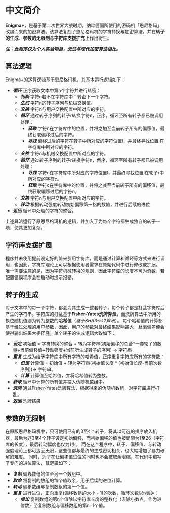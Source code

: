 # 中文简介
**Enigma+**，是基于第二次世界大战时期，纳粹德国所使用的密码机「恩尼格玛」改编而来的加密算法。该算法复刻了恩尼格玛机的字符转换与加密算法，并在**转子的生成**、**参数的无限制**与**字符库支援扩充**上作出衍生。  
  
***注：此程序仅为个人实验项目，无法与现代加密算法相比。***
## 算法逻辑
Enigma+的运算逻辑基于恩尼格玛机，其基本运行逻辑如下：
- ***循环*** 正序获取文本中第n个字符并进行转密：
  - ***判断*** 字符n若不在字符库中：转密下一个字符。
  - ***生成*** 字符n的转子序列与机械交换值。
  - ***交换*** 字符n与用户交换配置中所对应的字符。
  - ***循环*** 通过转子序列的转子r转换字符n，正序，循环至所有转子都已被调用处理：
    - ***获取*** 字符n在字符库中的位置，并将之加至当前转子所有的偏移值，最终获取偏移过后的字符。
    - ***寻找*** 偏移过后的字符在转子中所对应的字符位置l，并最终寻找位置l在字符库中所对应的字符。
  - ***交换*** 字符n与机械交换配置中所对应的字符。
  - ***循环*** 通过转子序列的转子r转换字符n，倒序，循环至所有转子都已被调用处理：
    - ***寻找*** 字符n在字符库中所对应的字符位置l，并最终寻找位置l在轮子r中所对应的字符c。
    - ***获取*** 字符c在字符库中的位置，并将之减至当前转子所有的偏移值，最终获取偏移过后的字符n。
  - ***交换*** 字符n与用户交换配置中所对应的字符。
  - ***转动*** 根据转动强度转动初始偏移第一格的数值，并进行后续的进位
- ***返回*** 循环中处理的字符的整合。
  
上述算法运行了原恩尼格玛机的逻辑，并加入了为每个字符都生成独自的转子一项，使其更加复杂。

## 字符库支援扩展
程序并未使用提前设定好的值来引用字符库，而是通过计算和循环等方式来进行调用，也因此，字符库理论上可以根据使用者需求在原始代码中进行修改或扩展。
唯一需要注意的是，因为字符机械转换的规则，因此字符库的长度不可为奇数，若配置错误程序会在启动时提示报错。

## 转子的生成
对于文本中的每一个字符，都会为其生成一整套转子，每个转子都是打乱字符库后产生的字符串。字符库的打乱基于**Fisher-Yates洗牌算法**，而洗牌算法中所用的换位随机值则为转为整数的**哈希值**（*基于SHA3-512算法*）。
每个哈希值的计算都基于经过处理的用户参数，因此，用户的参数对最终结果影响甚大，丝毫偏差便会使得输出结果大相径庭。单个转子的生成逻辑大致如下：
- ***设定*** 初始值 = 字符转换的整合 + 转为字符串(初始偏移的总合*一套轮子的数量+当前偏移值+转动强度+当前所生成转子的序列) -> 字符串
- ***重复*** 生成为给予字符库中所有字符的哈希值，正序重复字符库所有的字符数：
  - ***设定*** 计算值 = 初始值 + 转为字符串(初始值长度 * (初始值长度-当前次数序列))-> 字符串。
  - ***计算*** 计算值至哈希值，并将哈希值转为整数。
- ***获取*** 循环中计算的所有值并投入伪随机数组中。
- ***洗牌*** 通过Fisher-Yates洗牌算法，根据得来的伪随机数组，对字符库进行打乱。
- ***返回*** 洗牌结果

## 参数的无限制
在原版恩尼格玛机中，只可使用已有的3至4个转子，将其以可选的排序放入机器，最后为这3至4个转子设定初始偏移，而初始偏移的值也被局限为1至26（字符库的长度），最后转动幅度也仅为1步。
而在这个程序中，转子、偏移值、与转动强度理论上都可达至无限，这些值都与最终的生成密切相关，也大幅增加了暴力破解的难度。
同时，为了在让偏移值进位的同时也不会被取余限缩，在代码中编写了专门的进位算法，其逻辑如下：
- ***复制*** 偏移数组的值至另一个数组中。
- ***取余*** 将复制的数组的每个值取余，用于后续的进位计算。
- ***转动*** 偏移数组与复制数组的第一个值。
- ***重复*** 进行进位，正向重复(偏移数组的大小 - 1)的次数，循环次数以n表达：
  - ***增加*** 复制数组的第n个值除以字符库长度的整数化（去除小数点，作为进位数）至复制数组与偏移数组的第n+1个值。
